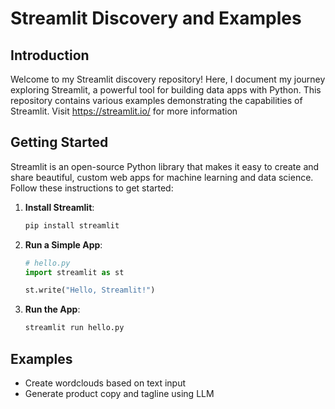 # Streamlit Discovery and Examples

## Introduction

Welcome to my Streamlit discovery repository! Here, I document my journey exploring Streamlit, a powerful tool for building data apps with Python. This repository contains various examples demonstrating the capabilities of Streamlit.
Visit https://streamlit.io/ for more information

## Getting Started

Streamlit is an open-source Python library that makes it easy to create and share beautiful, custom web apps for machine learning and data science. Follow these instructions to get started:

1. **Install Streamlit**:
    ```bash
    pip install streamlit
    ```

2. **Run a Simple App**:
    ```python
    # hello.py
    import streamlit as st

    st.write("Hello, Streamlit!")
    ```

3. **Run the App**:
    ```bash
    streamlit run hello.py
    ```

## Examples
- Create wordclouds based on text input
- Generate product copy and tagline using LLM

